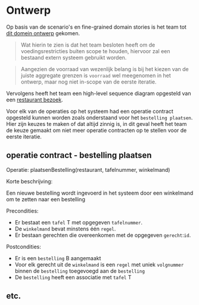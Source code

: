 # Ontwerp

Op basis van de scenario's en fine-grained domain stories is het team tot [dit domein ontwerp](domeinmodel.puml) gekomen.

> Wat hierin te zien is dat het team besloten heeft om de voedingsrestricties buiten scope te houden, hiervoor zal een bestaand extern systeem gebruikt worden.

> Aangezien de voorraad van wezenlijk belang is bij het kiezen van de juiste aggregate grenzen is `voorraad` wel meegenomen in het ontwerp, 
maar nog niet in-scope van de eerste iteratie.

Vervolgens heeft het team een high-level sequence diagram opgesteld van een [restaurant bezoek](SSD%20-%20restaurant%20bezoek.puml).

Voor elk van de operaties op het systeem had een operatie contract opgesteld kunnen worden zoals onderstaand voor het `bestelling plaatsen`.
Hier zijn keuzes te maken of dat altijd zinnig is, in dit geval heeft het team de keuze gemaakt om niet meer operatie contracten op te stellen voor de eerste iteratie.

## operatie contract - bestelling plaatsen

Operatie: plaatsenBestelling(restaurant, tafelnummer, winkelmand)

Korte beschrijving:

Een nieuwe bestelling wordt ingevoerd in het systeem door een winkelmand om te zetten naar een bestelling

Precondities:

* Er bestaat een `tafel` T met opgegeven `tafelnummer`.
* De `winkelmand` bevat minstens één `regel`.
* Er bestaan gerechten die overeenkomen met de opgegeven `gerecht`:`id`.

Postcondities:

* Er is een `bestelling` B aangemaakt
* Voor elk gerecht uit de `winkelmand` is een `regel` met uniek `volgnummer` binnen de `bestelling` toegevoegd aan de `bestelling`
* De `bestelling` heeft een associatie met `tafel` T

## etc.
